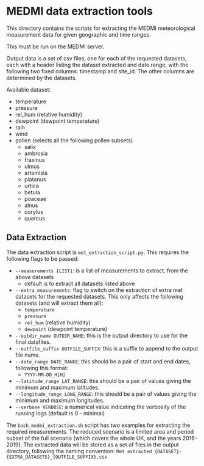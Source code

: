 # MEDMI data extraction tools

This directory contains the scripts for extracting the MEDMI meteorological measurement
data for given geographic and time ranges. 

This must be run on the MEDMI server.

Output data is a set of csv files, one for each of the requested datasets, each with a 
header listing the dataset extracted and date range, with the following two fixed columns:
timestamp and site_id. The other columns are determined by the datasets.

Available dataset:
- temperature
- pressure
- rel_hum (relative humidity)
- dewpoint (dewpoint temperature)
- rain
- wind
- pollen (selects all the following pollen subsets)
  - salix
  - ambrosia
  - fraxinus
  - ulmus
  - artemisia
  - platanus
  - urtica
  - betula
  - poaceae
  - alnus
  - corylus
  - quercus




## Data Extraction

The data extraction script is `met_extraction_script.py`. This requires the following flags to
be passed:
- `--measurements [LIST]`: is a list of measurements to extract, from the above datasets
  - default is to extract all datasets listed above
- `--extra_measurements`: flag to switch on the extraction of extra met datasets for the requested 
  datasets. This only affects the following datasets (and will extract them all):
  - `temperature`
  - `pressure`
  - `rel_hum` (relative humidity)
  - `dewpoint` (dewpoint temperature)  
- `--outdir_name OUTDIR_NAME`: this is the output directory to use for the final datafiles.
- `--outfile_suffix OUTFILE_SUFFIX`: this is a suffix to append to the output file name.
- `--date_range DATE_RANGE`: this should be a pair of start and end dates, following this format:
  - `YYYY-MM-DD_H[H]`
- `--latitude_range LAT_RANGE`: this should be a pair of values giving the minimum and maximum latitudes.
- `--longitude_range LONG_RANGE`: this should be a pair of values giving the minimum and maximum longitudes.
- `--verbose VERBOSE`: a numerical value indicating the verbosity of the running logs (default is 0 - minimal)
  
The `bash_medmi_extraction.sh` script has two examples for extracting the required measurements.
The reduced scenario is a limited area and period subset of the full scenario (which covers the
whole UK, and the years 2016-2019). The extracted data will be stored as a set of files in
the output directory, following the naming convention: 
`Met_extracted_{DATASET}-{EXTRA_DATASETS}_{OUTFILE_SUFFIX}.csv`


